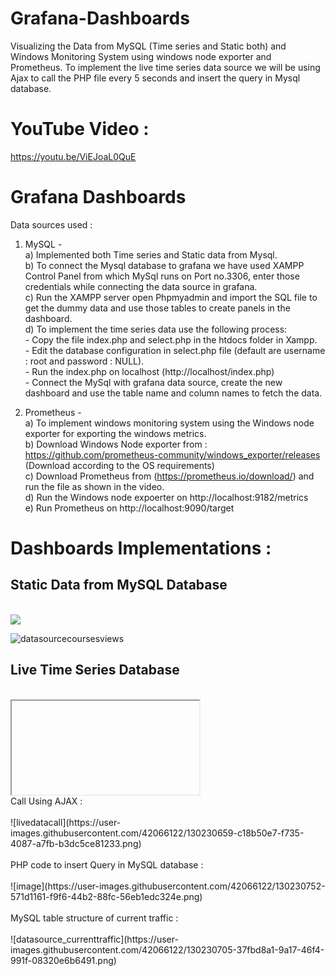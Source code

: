 # Grafana-Dashboards
Visualizing the Data from MySQL (Time series and Static both) and Windows Monitoring System using windows node exporter and Prometheus.
To implement the live time series data source we will be using Ajax to call the PHP file every 5 seconds and insert the query in Mysql database.

# YouTube Video : 
https://youtu.be/ViEJoaL0QuE

# Grafana Dashboards
Data sources used : <br>
1) MySQL - <br>
       a) Implemented both Time series and Static data from Mysql.<br>
       b) To connect the Mysql database to grafana we have used XAMPP Control Panel from which MySql runs on Port no.3306, enter those credentials while connecting the data source           in grafana.<br>
       c) Run the XAMPP server open Phpmyadmin and import the SQL file to get the dummy data and use those tables to create panels in the dashboard.<br>
       d) To implement the time series data use the following process:<br>
                 - Copy the file index.php and select.php in the htdocs folder in Xampp.<br>
                 - Edit the database configuration in select.php file (default are username : root and password : NULL).<br>
                 - Run the index.php on localhost (http://localhost/index.php)<br>
                 - Connect the MySql with grafana data source, create the new dashboard and use the table name and column names to fetch the data.<br>

2) Prometheus - <br>
        a) To implement windows monitoring system using the Windows node exporter for exporting the windows metrics.<br>
        b) Download Windows Node exporter from :   https://github.com/prometheus-community/windows_exporter/releases<br>
           (Download according to the OS requirements)<br>
        c) Download Prometheus from (https://prometheus.io/download/)   and run the file as shown in the video.<br>
        d) Run the Windows node expoerter on http://localhost:9182/metrics<br>
        e) Run Prometheus on http://localhost:9090/target<br>
        

# Dashboards Implementations : 
<h2>Static Data from MySQL Database</h2><br>
<img src="https://user-images.githubusercontent.com/42066122/130230222-8573d432-88d0-4336-893d-b9513f0cf6b1.png">

![datasourcecoursesviews](https://user-images.githubusercontent.com/42066122/130230259-2b66ef1e-15b4-4612-9672-2de8a666acbe.png)<br>

<h2>Live Time Series Database</h2><br>
<iframe>
<video controls autoplay>
  <source src="https://user-images.githubusercontent.com/42066122/130230593-0064f134-f7ee-495a-ab6d-0e85f1fa6ed5.mp4" type="video/mp4">
</video>
</iframe>
<br>
Call Using AJAX : <br><br>
![livedatacall](https://user-images.githubusercontent.com/42066122/130230659-c18b50e7-f735-4087-a7fb-b3dc5ce81233.png)<br><br>
PHP code to insert Query in MySQL database : <br><br>
![image](https://user-images.githubusercontent.com/42066122/130230752-571d1161-f9f6-44b2-88fc-56eb1edc324e.png)<br><br>
MySQL table structure of current traffic : <br><br>
![datasource_currenttraffic](https://user-images.githubusercontent.com/42066122/130230705-37fbd8a1-9a17-46f4-991f-08320e6b6491.png)

